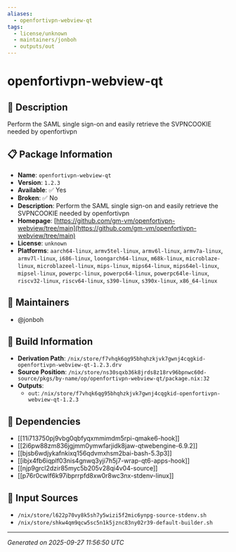 ```yaml
---
aliases:
  - openfortivpn-webview-qt
tags:
  - license/unknown
  - maintainers/jonboh
  - outputs/out
---
```


# openfortivpn-webview-qt

## 📝 Description

Perform the SAML single sign-on and easily retrieve the SVPNCOOKIE needed by openfortivpn

## 📋 Package Information

- **Name**: `openfortivpn-webview-qt`
- **Version**: `1.2.3`
- **Available**: ✅ Yes
- **Broken**: ✅ No
- **Description**: Perform the SAML single sign-on and easily retrieve the SVPNCOOKIE needed by openfortivpn
- **Homepage**: [https://github.com/gm-vm/openfortivpn-webview/tree/main](https://github.com/gm-vm/openfortivpn-webview/tree/main)
- **License**: `unknown`
- **Platforms**: `aarch64-linux`, `armv5tel-linux`, `armv6l-linux`, `armv7a-linux`, `armv7l-linux`, `i686-linux`, `loongarch64-linux`, `m68k-linux`, `microblaze-linux`, `microblazeel-linux`, `mips-linux`, `mips64-linux`, `mips64el-linux`, `mipsel-linux`, `powerpc-linux`, `powerpc64-linux`, `powerpc64le-linux`, `riscv32-linux`, `riscv64-linux`, `s390-linux`, `s390x-linux`, `x86_64-linux`
## 👥 Maintainers

- @jonboh


## 🔧 Build Information

- **Derivation Path**: `/nix/store/f7vhqk6qg95bhqhzkjvk7gwnj4cqgkid-openfortivpn-webview-qt-1.2.3.drv`
- **Source Position**: `/nix/store/ns30sqxb36k8jrds8z18rv96bpnwc60d-source/pkgs/by-name/op/openfortivpn-webview-qt/package.nix:32`
- **Outputs**:
  - `out`:  `/nix/store/f7vhqk6qg95bhqhzkjvk7gwnj4cqgkid-openfortivpn-webview-qt-1.2.3`

## 🔗 Dependencies

- [[11i713750pj9vbg0qbfyqxmmimdm5rpi-qmake6-hook]]
- [[2i6pw88zm836jgjmm0ymwfarjidk8jaw-qtwebengine-6.9.2]]
- [[bjsb6wdjykafnkixq156qdvmxhsm2bai-bash-5.3p3]]
- [[ibjx4fb6iqplf03nis4gnwq3yji7h5j7-wrap-qt6-apps-hook]]
- [[njp9grcl2dzir85myc5b205v28qi4v04-source]]
- [[p76r0cwlf6k97ibprrpfd8xw0r8wc3nx-stdenv-linux]]

## 📁 Input Sources

- `/nix/store/l622p70vy8k5sh7y5wizi5f2mic6ynpg-source-stdenv.sh`
- `/nix/store/shkw4qm9qcw5sc5n1k5jznc83ny02r39-default-builder.sh`

---
*Generated on 2025-09-27 11:56:50 UTC*
